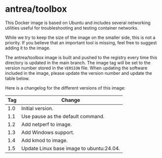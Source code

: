 # antrea/toolbox

This Docker image is based on Ubuntu and includes several networking utilities
useful for troubleshooting and testing container networks.

While we try to keep the size of the image on the smaller side, this is not a
priority. If you believe that an important tool is missing, feel free to suggest
adding it to the image.

The antrea/toolbox image is built and pushed to the registry every time this
directory is updated in the main branch. The image tag will be set to the
version number stored in the `VERSION` file. When updating the software included
in the image, please update the version number and update the table below.

Here is a changelog for the different versions of this image:

| Tag             | Change                                                     |
| :---------------| ---------------------------------------------------------- |
| 1.0             | Initial version.                                           |
| 1.1             | Use pause as the default command.                          |
| 1.2             | Add netperf to image.                                      |
| 1.3             | Add Windows support.                                       |
| 1.4             | Add kmod to image.                                         |
| 1.5             | Update Linux base image to ubuntu:24.04.                   |
